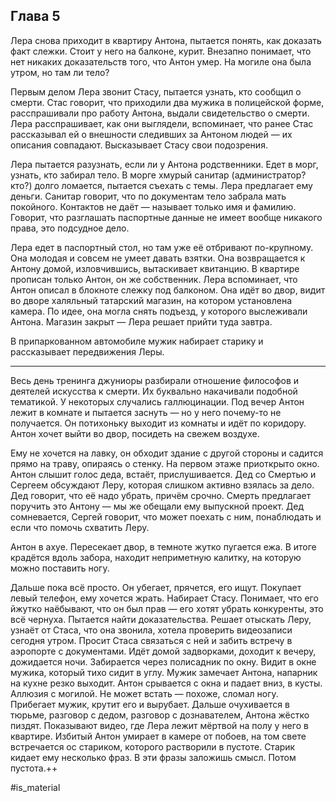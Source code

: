 ## Глава 5

Лера снова приходит в квартиру Антона, пытается понять, как доказать факт слежки. Стоит у него на балконе, курит. Внезапно понимает, что нет никаких доказательств того, что Антон умер. На могиле она была утром, но там ли тело?

Первым делом Лера звонит Стасу, пытается узнать, кто сообщил о смерти. Стас говорит, что приходили два мужика в полицейской форме, расспрашивали про работу Антона, выдали свидетельство о смерти. Лера расспрашивает, как они выглядели, вспоминает, что ранее Стас рассказывал ей о внешности следивших за Антоном людей — их описания совпадают. Высказывает Стасу свои подозрения.

Лера пытается разузнать, если ли у Антона родственники. Едет в морг, узнать, кто забирал тело. В морге хмурый санитар (администратор? кто?) долго ломается, пытается съехать с темы. Лера предлагает ему деньги. Санитар говорит, что по документам тело забрала мать покойного. Контактов не даёт — называет только имя и фамилию. Говорит, что разглашать паспортные данные не имеет вообще никакого права, это подсудное дело.

Лера едет в паспортный стол, но там уже её отбривают по-крупному. Она молодая и совсем не умеет давать взятки. Она возвращается к Антону домой, изловчившись, вытаскивает квитанцию. В квартире прописан только Антон, он же собственник. Лера вспоминает, что Антон описал в блокноте слежку под балконом. Она идёт во двор, видит во дворе халяльный татарский магазин, на котором установлена камера. По идее, она могла снять подъезд, у которого выслеживали Антона. Магазин закрыт — Лера решает прийти туда завтра. 

В припаркованном автомобиле мужик набирает старику и рассказывает передвижения Леры.

---- 

Весь день тренинга джуниоры разбирали отношение философов и деятелей искусства к смерти. Их буквально накачивали подобной тематикой. У некоторых случались галлюцинации. Под вечер Антон лежит в комнате и пытается заснуть — но у него почему-то не получается. Он потихоньку выходит из комнаты и идёт по коридору. Антон хочет выйти во двор, посидеть на свежем воздухе. 

Ему не хочется на лавку, он обходит здание с другой стороны и садится прямо на траву, опираясь о стенку. На первом этаже приоткрыто окно. Антон слышит голос деда, встаёт, прислушивается. Дед со Смертью и Сергеем обсуждают Леру, которая слишком активно взялась за дело. Дед говорит, что её надо убрать, причём срочно. Смерть предлагает поручить это Антону — мы же обещали ему выпускной проект. Дед сомневается, Сергей говорит, что может поехать с ним, понаблюдать и если что помочь схватить Леру.

Антон в ахуе. Пересекает двор, в темноте жутко пугается ежа. В итоге крадётся вдоль забора, находит неприметную калитку, на которую можно поставить ногу.

Дальше пока всё просто. Он убегает, прячется, его ищут. Покупает левый телефон, ему хочется жрать. Набирает Стасу. Понимает, что его йжутко наёбывают, что он был прав — его хотят убрать конкуренты, это всё чернуха. Пытается найти доказательства. Решает отыскать Леру, узнаёт от Стаса, что она звонила, хотела проверить видеозаписи сегодня утром. Просит Стаса связаться с ней и забить встречу в аэропорте с документами. Идёт домой задворками, доходит к вечеру, дожидается ночи. Забирается через полисадник по окну. Видит в окне мужика, который тихо сидит в углу. Мужик замечает Антона, напарник на кухне резко выходит. Антон срывается с окна и падает вниз, в кусты. Аллюзия с могилой. Не может встать — похоже, сломал ногу. Прибегает мужик, крутит его и вырубает. Дальше очухивается в тюрьме, разговор с дедом, разговор с дознавателем, Антона жёстко пиздят. Показывают видео, где Лера лежит мёртвой на полу у него в квартире. Избитый Антон умирает в камере от побоев, на том свете встречается ос стариком, которого растворили в пустоте. Старик кидает ему несколько фраз. В эти фразы заложишь смысл. Потом пустота.++

#is_material